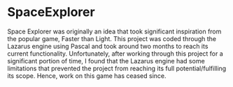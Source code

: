 # SpaceExplorer
Space Explorer was originally an idea that took significant inspiration from the popular game, Faster than Light.
This project was coded through the Lazarus engine using Pascal and took around two months to reach its current functionality.
Unfortunately, after working through this project for a significant portion of time, I found that the Lazarus engine had some limitations that prevented the project from reaching its full potential/fulfilling its scope. Hence, work on this game has ceased since. 
